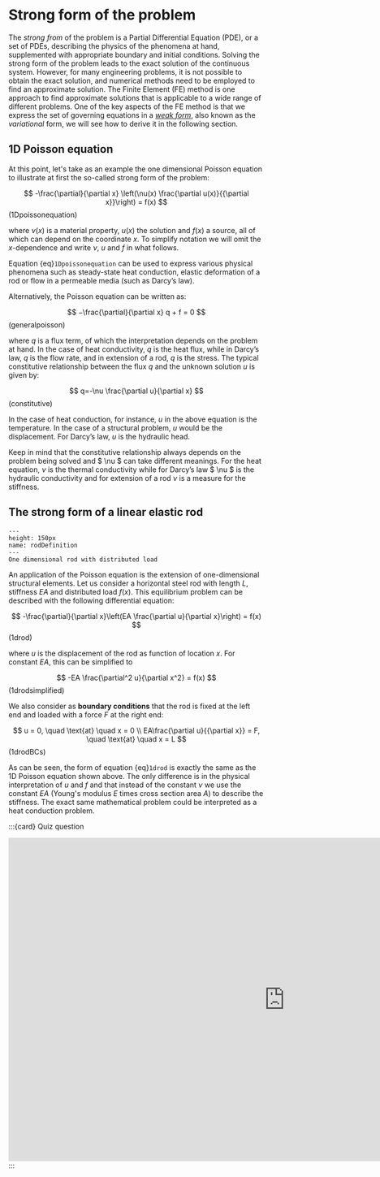 # Strong form of the problem

The *strong from* of the problem is a Partial Differential Equation (PDE), or a set of PDEs, describing the physics of the phenomena at hand, supplemented with appropriate boundary and initial conditions. Solving the strong form of the problem leads to the exact solution of the continuous system. However, for many engineering problems, it is not possible to obtain the exact solution, and numerical methods need to be employed to find an approximate solution. The Finite Element (FE) method is one approach to find approximate solutions that is applicable to a wide range of different problems. One of the key aspects of the FE method is that we express the set of governing equations in a [*weak form*](./chapter1-3_Weak_form_of_the_problem.md), also known as the *variational* form, we will see how to derive it in the following section.  


##  1D Poisson equation
At this point, let's take as an example the one dimensional Poisson equation to illustrate at first the so-called strong form of the problem:

$$
-\frac{\partial}{\partial x} \left(\nu(x) \frac{\partial u(x)}{{\partial x}}\right) = f(x)
$$ (1Dpoissonequation)

where $\nu(x)$ is a material property, $u(x)$ the solution and $f(x)$ a source, all of which can depend on the coordinate $x$. To simplify notation we will omit the $x$-dependence and write $\nu$, $u$ and $f$ in what follows.

Equation {eq}`1Dpoissonequation` can be used to express various physical phenomena such as steady-state heat conduction, elastic deformation of a rod or flow in a permeable media (such as Darcy’s law).

Alternatively, the Poisson equation can be written as: 

$$ 
−\frac{\partial}{\partial x} q + f = 0 
$$ (generalpoisson)

where $q$ is a flux term, of which the interpretation depends on the problem at hand. In the case of heat conductivity, $q$ is the heat flux, while in Darcy’s law, $q$ is the flow rate, and in extension of a rod, $q$ is the stress. The typical constitutive relationship between the flux $q$ and the unknown solution $u$ is given by:

$$ 
q=-\nu \frac{\partial u}{\partial x}
$$ (constitutive)

In the case of heat conduction, for instance, $u$ in the above equation is the temperature. In the case of a structural problem, $u$ would be the displacement. For Darcy’s law, $u$ is the hydraulic head. 

Keep in mind that the constitutive relationship always depends on the problem being solved and $ \nu $ can take different meanings. For the heat equation, $\nu$ is the thermal conductivity while for Darcy’s law $ \nu $ is the hydraulic conductivity and for extension of a rod $\nu$ is a measure for the stiffness. 

## The strong form of a linear elastic rod
```{figure} .././images/Chapter1/barDefinition-1.png
---
height: 150px
name: rodDefinition
---
One dimensional rod with distributed load
```

An application of the Poisson equation is the extension of one-dimensional structural elements. Let us consider a horizontal steel rod with length $L$, stiffness $EA$ and distributed load $f(x)$. This equilibrium problem can be described with the following differential equation:


$$
-\frac{\partial}{\partial x}\left(EA \frac{\partial u}{\partial x}\right) = f(x)
$$ (1drod)

where $u$ is the displacement of the rod as function of location $x$. For constant $EA$, this can be simplified to

$$
-EA \frac{\partial^2 u}{\partial x^2} = f(x)
$$ (1drodsimplified)


We also consider as **boundary conditions** that the rod is fixed at the left end and loaded with a force $F$ at the right end:

$$
u = 0, \quad \text{at} \quad x = 0 \\
EA\frac{\partial u}{{\partial x}} = F, \quad \text{at} \quad x = L
$$ (1drodBCs)

As can be seen, the form of equation {eq}`1drod` is exactly the same as the 1D Poisson equation shown above. The only difference is in the physical interpretation of $u$ and $f$ and that instead of the constant $\nu$ we use the constant $EA$ (Young's modulus $E$ times cross section area $A$) to describe the stiffness. The exact same mathematical problem could be interpreted as a heat conduction problem. 

:::{card} Quiz question
<iframe src="https://tudelft.h5p.com/content/1292102761306552137/embed" aria-label="Boundary conditions for heat equation" width="1088" height="637" frameborder="0" allowfullscreen="allowfullscreen" allow="autoplay *; geolocation *; microphone *; camera *; midi *; encrypted-media *"></iframe><script src="https://tudelft.h5p.com/js/h5p-resizer.js" charset="UTF-8"></script>
:::

